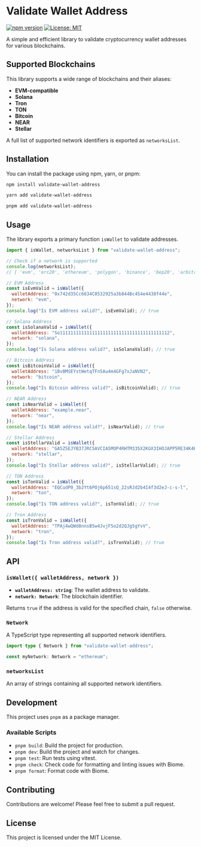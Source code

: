 # Validate Wallet Address

[![npm version](https://img.shields.io/npm/v/validate-wallet-address.svg)](https://www.npmjs.com/package/validate-wallet-address)
[![License: MIT](https://img.shields.io/badge/License-MIT-yellow.svg)](https://opensource.org/licenses/MIT)

A simple and efficient library to validate cryptocurrency wallet addresses for various blockchains.

## Supported Blockchains

This library supports a wide range of blockchains and their aliases:

- **EVM-compatible**
- **Solana**
- **Tron**
- **TON**
- **Bitcoin**
- **NEAR**
- **Stellar**

A full list of supported network identifiers is exported as `networksList`.

## Installation

You can install the package using npm, yarn, or pnpm:

```bash
npm install validate-wallet-address
```

```bash
yarn add validate-wallet-address
```

```bash
pnpm add validate-wallet-address
```

## Usage

The library exports a primary function `isWallet` to validate addresses.

```javascript
import { isWallet, networksList } from "validate-wallet-address";

// Check if a network is supported
console.log(networksList);
// [ 'evm', 'erc20', 'ethereum', 'polygon', 'binance', 'bep20', 'arbitrum', 'solana', 'sol', 'ton', 'tron', 'trc20', 'near', 'bitcoin', 'avalanche', 'cchain', 'stellar', 'optimism', 'whitechain' ]

// EVM Address
const isEvmValid = isWallet({
  walletAddress: "0x742d35Cc6634C0532925a3b844Bc454e4438f44e",
  network: "evm",
});
console.log("Is EVM address valid?", isEvmValid); // true

// Solana Address
const isSolanaValid = isWallet({
  walletAddress: "So11111111111111111111111111111111111111112",
  network: "solana",
});
console.log("Is Solana address valid?", isSolanaValid); // true

// Bitcoin Address
const isBitcoinValid = isWallet({
  walletAddress: "1BvBMSEYstWetqTFn5Au4m4GFg7xJaNVN2",
  network: "bitcoin",
});
console.log("Is Bitcoin address valid?", isBitcoinValid); // true

// NEAR Address
const isNearValid = isWallet({
  walletAddress: "example.near",
  network: "near",
});
console.log("Is NEAR address valid?", isNearValid); // true

// Stellar Address
const isStellarValid = isWallet({
  walletAddress: "GA5ZSEJYB37JRC5AVCIA5MOP4RHTM335X2KGX3IHOJAPP5RE34K4KZVN",
  network: "stellar",
});
console.log("Is Stellar address valid?", isStellarValid); // true

// TON Address
const isTonValid = isWallet({
  walletAddress: "EQCudP0_3b2Yt6POj6p651sQ_22sRJd2b4I4f3d2eJ-c-s-l",
  network: "ton",
});
console.log("Is TON address valid?", isTonValid); // true

// Tron Address
const isTronValid = isWallet({
  walletAddress: "TPAj4wQWd8nnsB5w4JvjF5o2d2QJg5gYvV",
  network: "tron",
});
console.log("Is Tron address valid?", isTronValid); // true
```

## API

### `isWallet({ walletAddress, network })`

- **`walletAddress: string`**: The wallet address to validate.
- **`network: Network`**: The blockchain identifier.

Returns `true` if the address is valid for the specified chain, `false` otherwise.

### `Network`

A TypeScript type representing all supported network identifiers.

```typescript
import type { Network } from "validate-wallet-address";

const myNetwork: Network = "ethereum";
```

### `networksList`

An array of strings containing all supported network identifiers.

## Development

This project uses `pnpm` as a package manager.

### Available Scripts

- `pnpm build`: Build the project for production.
- `pnpm dev`: Build the project and watch for changes.
- `pnpm test`: Run tests using vitest.
- `pnpm check`: Check code for formatting and linting issues with Biome.
- `pnpm format`: Format code with Biome.

## Contributing

Contributions are welcome! Please feel free to submit a pull request.

## License

This project is licensed under the MIT License.
